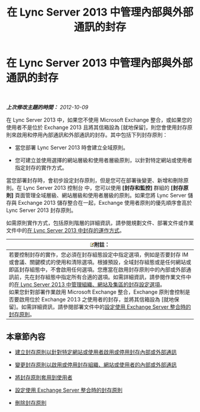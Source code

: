 ﻿---
title: 在 Lync Server 2013 中管理內部與外部通訊的封存
TOCTitle: 在 Lync Server 2013 中管理內部與外部通訊的封存
ms:assetid: 6c2cf941-3204-4f1a-a7e0-416c828056d9
ms:mtpsurl: https://technet.microsoft.com/zh-tw/library/JJ204977(v=OCS.15)
ms:contentKeyID: 49291228
ms.date: 08/10/2015
mtps_version: v=OCS.15
ms.translationtype: HT
---

# 在 Lync Server 2013 中管理內部與外部通訊的封存

 

_**上次修改主題的時間：** 2012-10-09_

在 Lync Server 2013 中，如果您不使用 Microsoft Exchange 整合，或如果您的使用者不是位於 Exchange 2013 且將其信箱設為 \[就地保留\]，則您會使用封存原則來啟用和停用內部通訊和外部通訊的封存。其中包括下列封存原則：

  - 當您部署 Lync Server 2013 時會建立全域原則。

  - 您可建立並使用選擇的網站層級和使用者層級原則，以針對特定網站或使用者指定封存的實作方式。

當您部署封存時，會初步設定封存原則，但是您可在部署後變更、新增和刪除原則。在 Lync Server 2013 控制台 中，您可以使用 **\[封存和監控\]** 群組的 **\[封存原則\]** 頁面管理全域層級、網站層級和使用者層級的原則。如果您將 Lync Server 儲存與 Exchange 2013 儲存整合在一起，Exchange 使用者原則的優先順序會高於 Lync Server 2013 封存原則。

如需原則實作方式，包括原則階層的詳細資訊，請參閱規劃文件、部署文件或作業文件中的[在 Lync Server 2013 中封存的運作方式](lync-server-2013-how-archiving-works.md)。

<table>
<thead>
<tr class="header">
<th><img src="images/Gg398811.note(OCS.15).gif" title="note" alt="note" />附註：</th>
</tr>
</thead>
<tbody>
<tr class="odd">
<td>若要控制封存的實作，您必須在封存組態設定中指定選項，例如是否要封存 IM 或會議、關鍵模式的使用和清除選項。根據預設，全域封存組態或是任何網站或即區封存組態中，不會啟用任何選項。您應當在啟用封存原則中的內部或外部通訊前，先在封存組態中指定所有合適的選項。如需詳細資訊，請參閱作業文件中的<a href="lync-server-2013-managing-archiving-configuration-options-for-your-organization-sites-and-pools.md">在 Lync Server 2013 中管理組織、網站及集區的封存設定選項</a>。<br />
如果您針對部署作業啟用 Microsoft Exchange 整合，Exchange 原則會控制是否要啟用位於 Exchange 2013 之使用者的封存，並將其信箱設為 [就地保留]。如需詳細資訊，請參閱部署文件中的<a href="lync-server-2013-setting-up-policies-for-archiving-when-using-exchange-server-integration.md">設定使用 Exchange Server 整合時的封存原則</a>。</td>
</tr>
</tbody>
</table>


## 本章節內容

  - [建立封存原則以針對特定網站或使用者啟用或停用封存內部或外部通訊](lync-server-2013-creating-an-archiving-policy-to-enable-or-disable-archiving-of-internal-or-external-communications-for-specific-sites-or-users.md)

  - [變更封存原則以啟用或停用封存組織、網站或使用者的內部或外部通訊](lync-server-2013-changing-an-archiving-policy-to-enable-or-disable-archiving-of-internal-or-external-communications-for-your-organization-sites-or-us.md)

  - [將封存原則套用到使用者](lync-server-2013-applying-an-archiving-policy-to-users.md)

  - [設定使用 Exchange Server 整合時的封存原則](lync-server-2013-setting-up-policies-for-archiving-when-using-exchange-server-integration.md)

  - [刪除封存原則](lync-server-2013-deleting-an-archiving-policy.md)

